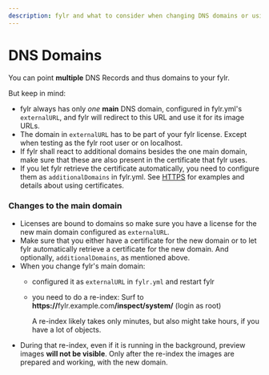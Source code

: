 ```yaml
---
description: fylr and what to consider when changing DNS domains or using multiple domains
---
```


# DNS Domains

You can point **multiple** DNS Records and thus domains to your fylr.

But keep in mind:

* fylr always has only _one_ **main** DNS domain, configured in fylr.yml's `externalURL`, and fylr will redirect to this URL and use it for its image URLs.
* The domain in `externalURL` has to be part of your fylr license. Except when testing as the fylr root user or on localhost.
* If fylr shall react to additional domains besides the one main domain, make sure that these are also present in the certificate that fylr uses.&#x20;
* If you let fylr retrieve the certificate automatically, you need to configure them as `additionalDomains` in fylr.yml. See [HTTPS](http-and-https.md) for examples and details about using certificates.

### **Changes** to the main domain

* Licenses are bound to domains so make sure you have a license for the new main domain configured as `externalURL`.
* Make sure that you either have a certificate for the new domain or to let fylr automatically retrieve a certificate for the new domain. And optionally, `additionalDomains`, as mentioned above.
* When you change fylr's main domain:&#x20;
  * configured it as `externalURL` in `fylr.yml` and restart fylr
  *   you need to do a re-index: Surf to **https://**&#x66;ylr.example.co&#x6D;**/inspect/system/** (login as root)

      A re-index likely takes only minutes, but also might take hours, if you have a lot of objects.
* During that re-index, even if it is running in the background, preview images **will not be visible**. Only after the re-index the images are prepared and working, with the new domain.

